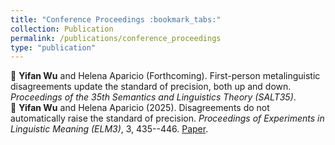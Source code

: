 ```yaml
---
title: "Conference Proceedings :bookmark_tabs:"
collection: Publication
permalink: /publications/conference_proceedings
type: "publication"
---
```


:bookmark_tabs: **Yifan Wu** and Helena Aparicio (Forthcoming). First-person metalinguistic disagreements update the standard of precision, both up and down. *Proceedings of the 35th Semantics and Linguistics Theory (SALT35)*. <br>
:bookmark_tabs: **Yifan Wu** and Helena Aparicio (2025). Disagreements do not automatically raise the standard of precision. *Proceedings of Experiments in Linguistic Meaning (ELM3)*, 3, 435--446. [Paper](https://doi.org/10.3765/elm.3.5835).
